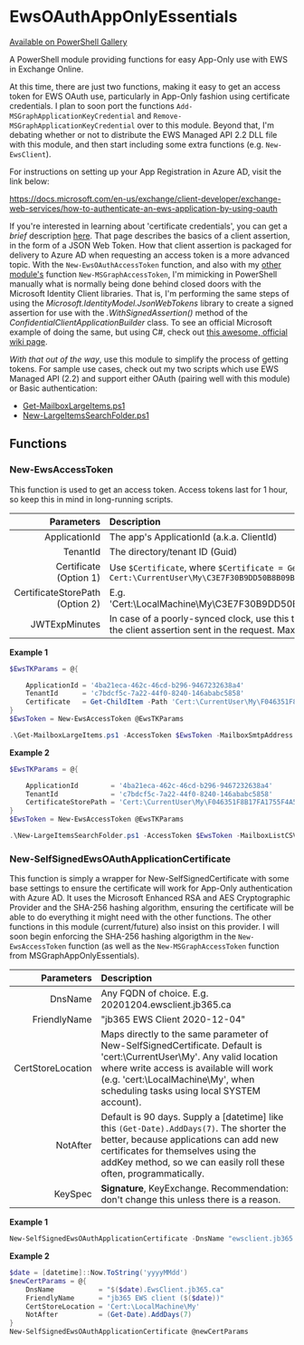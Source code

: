 # EwsOAuthAppOnlyEssentials
[Available on PowerShell Gallery](https://www.powershellgallery.com/packages/EwsOAuthAppOnlyEssentials)

A PowerShell module providing functions for easy App-Only use with EWS in Exchange Online.

At this time, there are just two functions, making it easy to get an access token for EWS OAuth use, particularly in App-Only fashion using certificate credentials.  I plan to soon port the functions `Add-MSGraphApplicationKeyCredential` and `Remove-MSGraphApplicationKeyCredential` over to this module.  Beyond that, I'm debating whether or not to distribute the EWS Managed API 2.2 DLL file with this module, and then start including some extra functions (e.g. `New-EwsClient`).

For instructions on setting up your App Registration in Azure AD, visit the link below:

https://docs.microsoft.com/en-us/exchange/client-developer/exchange-web-services/how-to-authenticate-an-ews-application-by-using-oauth

If you're interested in learning about 'certificate credentials', you can get a _brief_ description [here](https://docs.microsoft.com/en-us/azure/active-directory/develop/active-directory-certificate-credentials).  That page describes the basics of a client assertion, in the form of a JSON Web Token.  How that client assertion is packaged for delivery to Azure AD when requesting an access token is a more advanced topic.  With the `New-EwsOAuthAccessToken` function, and also with my [other module's](https://github.com/JeremyTBradshaw/MSGraphAppOnlyEssentials) function `New-MSGraphAccessToken`, I'm mimicking in PowerShell manually what is normally being done behind closed doors with the Microsoft Identity Client libraries.  That is, I'm performing the same steps of using the *Microsoft.IdentityModel.JsonWebTokens* library to create a signed assertion for use with the *.WithSignedAssertion()* method of the *ConfidentialClientApplicationBuilder* class.  To see an official Microsoft example of doing the same, but using C#, check out [this awesome, official wiki page](https://github.com/AzureAD/microsoft-authentication-library-for-dotnet/wiki/Client-Assertions).

*With that out of the way*, use this module to simplify the process of getting tokens.  For sample use cases, check out my two scripts which use EWS Managed API (2.2) and support either OAuth (pairing well with this module) or Basic authentication:

- [Get-MailboxLargeItems.ps1](https://github.com/JeremyTBradshaw/PowerShell/blob/main/Get-MailboxLargeItems.ps1)
- [New-LargeItemsSearchFolder.ps1](https://github.com/JeremyTBradshaw/PowerShell/blob/main/New-LargeItemsSearchFolder.ps1)

## Functions

### New-EwsAccessToken

This function is used to get an access token.  Access tokens last for 1 hour, so keep this in mind in long-running scripts.

Parameters | Description
---------: | :-----------
ApplicationId | The app's ApplicationId (a.k.a. ClientId)
TenantId | The directory/tenant ID (Guid)
Certificate<br />(Option 1) | Use `$Certificate`, where `$Certificate = Get-ChildItem Cert:\CurrentUser\My\C3E7F30B9DD50B8B09B9B539BC41F8157642D317`
CertificateStorePath<br/>(Option 2) | E.g. 'Cert:\LocalMachine\My\C3E7F30B9DD50B8B09B9B539BC41F8157642D317'
JWTExpMinutes | In case of a poorly-synced clock, use this to adjust the expiry of the JWT that is the client assertion sent in the request.  Max. value is 10.

**Example 1**

```powershell
$EwsTKParams = @{

    ApplicationId = '4ba21eca-462c-46cd-b296-9467232638a4'
    TenantId      = 'c7bdcf5c-7a22-44f0-8240-146ababc5858'
    Certificate   = Get-ChildItem -Path 'Cert:\CurrentUser\My\F046351F8B17FA1755F4A567C175BEA1FC86A1EC'
}
$EwsToken = New-EwsAccessToken @EwsTKParams

.\Get-MailboxLargeItems.ps1 -AccessToken $EwsToken -MailboxSmtpAddress Larry.Iceberg@jb365.ca
```
**Example 2**

```powershell
$EwsTKParams = @{

    ApplicationId        = '4ba21eca-462c-46cd-b296-9467232638a4'
    TenantId             = 'c7bdcf5c-7a22-44f0-8240-146ababc5858'
    CertificateStorePath = 'Cert:\CurrentUser\My\F046351F8B17FA1755F4A567C175BEA1FC86A1EC'
}
$EwsToken = New-EwsAccessToken @EwsTKParams

.\New-LargeItemsSearchFolder.ps1 -AccessToken $EwsToken -MailboxListCSV .\Desktop\Users.csv -Archive -WhatIf
```

### New-SelfSignedEwsOAuthApplicationCertificate

This function is simply a wrapper for New-SelfSignedCertificate with some base settings to ensure the certificate will work for App-Only authentication with Azure AD.  It uses the Microsoft Enhanced RSA and AES Cryptographic Provider and the SHA-256 hashing algorithm, ensuring the certificate will be able to do everything it might need with the other functions.  The other functions in this module (current/future) also insist on this provider.  I will soon begin enforcing the SHA-256 hashing algorigthm in the `New-EwsAccessToken` function (as well as the `New-MSGraphAccessToken` function from MSGraphAppOnlyEssentials).

Parameters | Description
---------: | :----------
DnsName | Any FQDN of choice.  E.g. 20201204.ewsclient.jb365.ca
FriendlyName | "jb365 EWS Client 2020-12-04"
CertStoreLocation | Maps directly to the same parameter of New-SelfSignedCertificate.  Default is 'cert:\CurrentUser\My'.  Any valid location where write access is available will work (e.g. 'cert:\LocalMachine\My', when scheduling tasks using local SYSTEM account).
NotAfter | Default is 90 days.  Supply a [datetime] like this `(Get-Date).AddDays(7)`.  The shorter the better, because applications can add new certificates for themselves using the addKey method, so we can easily roll these often, programmatically.
KeySpec | **Signature**, KeyExchange.  Recommendation: don't change this unless there is a reason.

**Example 1**

```powershell
New-SelfSignedEwsOAuthApplicationCertificate -DnsName "ewsclient.jb365.ca" -FriendlyName "jb365 EWS Client ($($date))"
```

**Example 2**

```powershell
$date = [datetime]::Now.ToString('yyyyMMdd')
$newCertParams = @{
    DnsName           = "$($date).EwsClient.jb365.ca"
    FriendlyName      = "jb365 EWS client ($($date))"
    CertStoreLocation = 'Cert:\LocalMachine\My'
    NotAfter          = (Get-Date).AddDays(7)
}
New-SelfSignedEwsOAuthApplicationCertificate @newCertParams
```
